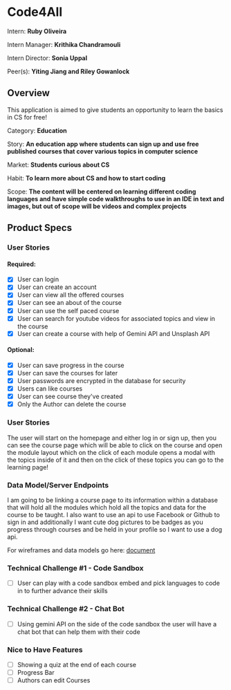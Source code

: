 # Code4All

Intern: **Ruby Oliveira**

Intern Manager: **Krithika Chandramouli**

Intern Director: **Sonia Uppal**

Peer(s): **Yiting Jiang and Riley Gowanlock**

## Overview

This application is aimed to give students an opportunity to learn the basics in CS for free!

Category: **Education**

Story: **An education app where students can sign up  and use free published courses that cover various topics in computer science**

Market: **Students curious about CS**

Habit: **To learn more about CS and how to start coding**

Scope: **The content will be centered on learning different coding languages and have simple code walkthroughs to use in an IDE in text and images, but out of scope will be videos and complex projects** 

## Product Specs
### User Stories
#### Required:
- [x] User can login
- [x] User can create an account
- [x] User can view all the offered courses
- [x] User can see an about of the course
- [x] User can use the self paced course
- [x] User can search for youtube videos for associated topics and view in the course
- [x] User can create a course with help of Gemini API and Unsplash API
#### Optional:
- [x] User can save progress in the course
- [x] User can save the courses for later
- [x] User passwords are encrypted in the database for security
- [x] Users can like courses
- [x] User can see course they've created
- [x] Only the Author can delete the course
### User Stories
The user will start on the homepage and either log in or sign up, then you can see the course page which will be able to click on the course and open the module layout which on the click of each module opens a modal with the topics inside of it and then on the click of these topics you can go to the learning page!
### Data Model/Server Endpoints
I am going to be linking a course page to its information within a database that will hold all the modules which hold all the topics and data for the course to be taught. I also want to use an api to use Facebook or Github to sign in and additionally I want cute dog pictures to be badges as you progress through courses and be held in your profile so I want to use a dog api.

For wireframes and data models go here: [document](https://docs.google.com/document/d/1ywcPyNcS8KWvNCQ4_xO7haq1eXU1e7XIXHo-tRQTjJI/edit?usp=sharing)

### Technical Challenge #1 - Code Sandbox
- [ ] User can play with a code sandbox embed and pick languages to code in to further advance their skills


### Technical Challenge #2 - Chat Bot
- [ ] Using gemini API on the side of the code sandbox the user will have a chat bot that can help them with their code

### Nice to Have Features
- [ ] Showing a quiz at the end of each course
- [ ] Progress Bar
- [ ] Authors can edit Courses
